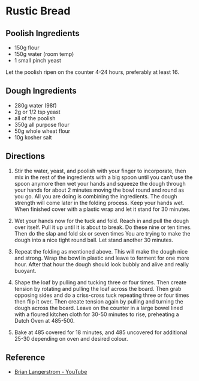 # Rustic Bread

## Poolish Ingredients
* 150g flour
* 150g water (room temp)
* 1 small pinch yeast

Let the poolish ripen on the counter 4-24 hours, preferably at least 16.

## Dough Ingredients
* 280g water (98f)
* 2g or 1/2 tsp yeast 
* all of the poolish 
* 350g all purpose flour
* 50g whole wheat flour
* 10g kosher salt

## Directions
1. Stir the water, yeast, and poolish with your finger to incorporate, then mix in the rest of the ingredients with a big spoon until you can’t use the spoon anymore then wet your hands and squeeze the dough through your hands for about 2 minutes moving the bowl round and round as you go. All you are doing is combining the ingredients. The dough strength will come later in the folding process. Keep your hands wet. When finished cover with a plastic wrap and let it stand for 30 minutes.

2. Wet your hands now for the tuck and fold.  Reach in and pull the dough over itself. Pull it up until it is about to break. Do these nine or ten times. Then do the slap and fold six or seven times You are trying to make the dough into a nice tight round ball. Let stand another 30 minutes.

3. Repeat the folding as mentioned above. This will make the dough nice and strong.
Wrap the bowl in plastic and leave to ferment for one more hour. After that hour the dough should look bubbly and alive and really buoyant. 

4. Shape the loaf by pulling and tucking three or four times. Then create tension by rotating and pulling the loaf across the board. Then grab opposing sides and do a criss-cross tuck repeating three or four times then flip it over. Then create tension again by pulling and turning the dough across the board.
Leave on the counter in a large bowel lined with a floured kitchen cloth for 30-50 minutes to rise, preheating a Dutch Oven at 485-500.

5. Bake at 485 covered for 18 minutes, and 485 uncovered for additional 25-30 depending on oven and desired colour.

## Reference
* [Brian Langerstrom - YouTube](https://youtu.be/5mehXzl7yHA?si=2TjEqBXLsTBD0Gs1)